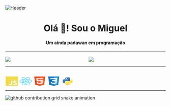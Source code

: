 ![Header](./github/github-header-image-name.png)

<div align ="center">
  <h1> Olá 👋! Sou o Miguel</h1>
  <h4> Um ainda padawan em programação</h3>

  <hr></hr>
</div>

<div style="display: flex; justify-content: center;">
  <a href="https://github.com/migsv/github-readme-stats" style="flex: 1; margin-right: 10px;">
    <img height="200" align="center" src="https://github-readme-stats.vercel.app/api?username=migsv&theme=dark&ring_color=993399&show_icons=true&icon_color=993399&rank_icon=github" />
  </a>
  <a href="https://github.com/migsv/convoychat" style="flex: 1; margin-left: 10px;">
    <img height="200" align="center" src="https://github-readme-stats.vercel.app/api/top-langs?username=migsv&layout=compact&langs_count=8&card_width=335&theme=dark" />
  </a>
</div>

<hr></hr>

<div style="display: inline_block"><br>
  <img align="center" alt="Mig-Js" height="30" width="40" src="https://raw.githubusercontent.com/devicons/devicon/master/icons/javascript/javascript-plain.svg">
  <img align="center" alt="Mig-React" height="30" width="40" src="https://raw.githubusercontent.com/devicons/devicon/master/icons/react/react-original.svg">
  <img align="center" alt="Mig-HTML" height="30" width="40" src="https://raw.githubusercontent.com/devicons/devicon/master/icons/html5/html5-original.svg">
  <img align="center" alt="Mig-CSS" height="30" width="40" src="https://raw.githubusercontent.com/devicons/devicon/master/icons/css3/css3-original.svg">
  <img align="center" alt="Mig-Python" height="30" width="40" src="https://raw.githubusercontent.com/devicons/devicon/master/icons/python/python-original.svg">

</div>

<hr></hr>

<picture>
  <source media="(prefers-color-scheme: dark)" srcset="https://raw.githubusercontent.com/migsv/migsv/output/github-contribution-grid-snake-dark.svg">
  <source media="(prefers-color-scheme: light)" srcset="https://raw.githubusercontent.com/migsv/migsv/output/github-contribution-grid-snake.svg">
  <img alt="github contribution grid snake animation" src="https://raw.githubusercontent.com/migsv/migsv/output/github-contribution-grid-snake.svg">
</picture>
